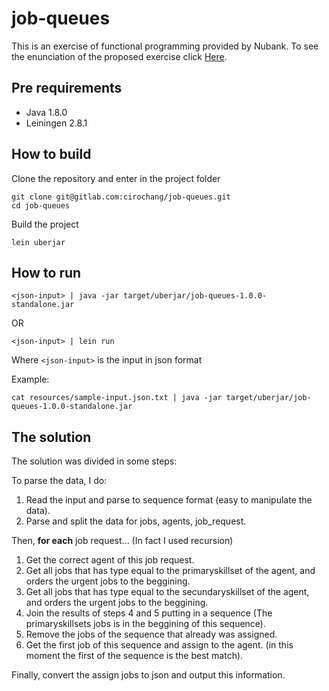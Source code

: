 # job-queues

This is an exercise of functional programming provided by Nubank.
To see the enunciation of the proposed exercise click [Here](/resources/queues-1.txt).

## Pre requirements

- Java 1.8.0
- Leiningen 2.8.1

## How to build

Clone the repository and enter in the project folder
```
git clone git@gitlab.com:cirochang/job-queues.git
cd job-queues
```

Build the project
```
lein uberjar
```

## How to run

```
<json-input> | java -jar target/uberjar/job-queues-1.0.0-standalone.jar
```

OR
```
<json-input> | lein run
```

Where `<json-input>` is the input in json format

Example:
```
cat resources/sample-input.json.txt | java -jar target/uberjar/job-queues-1.0.0-standalone.jar
```

## The solution

The solution was divided in some steps:

To parse the data, I do:
1. Read the input and parse to sequence format (easy to manipulate the data).
2. Parse and split the data for jobs, agents, job_request.

Then, **for each** job request... (In fact I used recursion)
1. Get the correct agent of this job request.
2. Get all jobs that has type equal to the primaryskillset of the agent, and orders the urgent jobs to the beggining.
3. Get all jobs that has type equal to the secundaryskillset of the agent, and orders the urgent jobs to the beggining.
4. Join the results of steps 4 and 5 putting in a sequence (The primaryskillsets jobs is in the beggining of this sequence).
5. Remove the jobs of the sequence that already was assigned.
6. Get the first job of this sequence and assign to the agent. (in this moment the first of the sequence is the best match).

Finally, convert the assign jobs to json and output this information.

